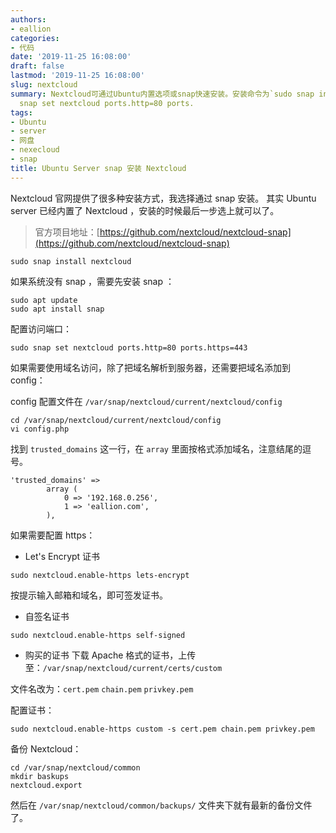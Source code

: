 ```yaml
---
authors:
- eallion
categories:
- 代码
date: '2019-11-25 16:08:00'
draft: false
lastmod: '2019-11-25 16:08:00'
slug: nextcloud
summary: Nextcloud可通过Ubuntu内置选项或snap快速安装。安装命令为`sudo snap install nextcloud`，若系统无snap需先安装。配置访问端口用`sudo
  snap set nextcloud ports.http=80 ports.
tags:
- Ubuntu
- server
- 网盘
- nexecloud
- snap
title: Ubuntu Server snap 安装 Nextcloud
---
```


Nextcloud 官网提供了很多种安装方式，我选择通过 snap 安装。
其实 Ubuntu server 已经内置了 Nextcloud ，安装的时候最后一步选上就可以了。

> 官方项目地址：[https://github.com/nextcloud/nextcloud-snap](https://github.com/nextcloud/nextcloud-snap)

```
sudo snap install nextcloud
```

如果系统没有 snap ，需要先安装 snap ：

```
sudo apt update
sudo apt install snap
```

配置访问端口：

```
sudo snap set nextcloud ports.http=80 ports.https=443
```

如果需要使用域名访问，除了把域名解析到服务器，还需要把域名添加到 config：

config 配置文件在 `/var/snap/nextcloud/current/nextcloud/config`

```
cd /var/snap/nextcloud/current/nextcloud/config
vi config.php
```

找到 `trusted_domains` 这一行，在 `array` 里面按格式添加域名，注意结尾的逗号。

```
'trusted_domains' =>
        array (
            0 => '192.168.0.256',
            1 => 'eallion.com',
        ),
```

如果需要配置 https：

- Let's Encrypt 证书

```
sudo nextcloud.enable-https lets-encrypt
```

按提示输入邮箱和域名，即可签发证书。

- 自签名证书

```
sudo nextcloud.enable-https self-signed
```

- 购买的证书
下载 Apache 格式的证书，上传至：`/var/snap/nextcloud/current/certs/custom`

文件名改为：`cert.pem` `chain.pem` `privkey.pem`

配置证书：

```
sudo nextcloud.enable-https custom -s cert.pem chain.pem privkey.pem
```

备份 Nextcloud：

```
cd /var/snap/nextcloud/common
mkdir baskups
nextcloud.export
```

然后在 `/var/snap/nextcloud/common/backups/` 文件夹下就有最新的备份文件了。